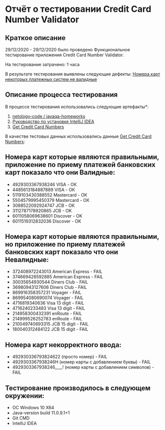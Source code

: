 # Отчёт о тестировании Credit Card Number Validator

## Краткое описание

29/12/2020 - 29/12/2020 было проведено Функциональное тестирование приложения Credit Card Number Validator.

На тестирование затрачено: 1 часа

В результате тестирования выявлены следующие дефекты: [Номера карт некоторых платежных систем не валидные](https://github.com/mirasim/KeyValidator/issues/2)

## Описание процесса тестирования

В процессе тестирования использовались следующие артефакты*:
1. [netology-code
    /
    javaqa-homeworks](https://github.com/netology-code/javaqa-homeworks/tree/master/intro)
2. [Руководство по установке IntelliJ IDEA](https://github.com/netology-code/javaqa-homeworks/blob/master/intro/idea.md)
3. [Get Credit Card Numbers](https://www.getcreditcardnumbers.com/)

В качестве тестовых данных использовались данные [Get Credit Card Numbers](https://www.getcreditcardnumbers.com/):

##  Номера карт которые являются правильными,  приложение по приему платежей банковских карт показало что они Валидные:

* 4929303367938246 VISA - ОК
* 4485613184887889 VISA - ОК
* 5119103430388552 Mastercard - ОК
* 5504579995450379 Mastercard - ОК
* 3088522092924747 JCB - ОК
* 3112787178920865 JCB - OK
* 6011058069638601 Discover - OK
* 6011519312832036 Discover - OK

##  Номера карт которые являются правильными, но приложение по приему платежей банковских карт показало что они Невалидные:

* 372408972243013 American Express - FAIL
* 374669428592885 American Express - FAIL
* 30035654930544 Diners Club - FAIL
* 36980943127606 Diners Club - FAIL
* 869916358357231 Voyager - FAIL
* 869954080690074 Voyager - FAIL
* 4716819340636 Visa 13 digit - FAIL
* 4716240233483 Visa 13 digit - FAIL
* 214958300432391 enRoute - FAIL
* 214999526252783 enRoute - FAIL
* 210049740693315 JCB 15 digit - FAIL
* 180040312484122 JCB 15 digit - FAIL

## Номера карт некорректного ввода:
* 492930336793824622 (просто номер) - FAIL
* 4929303367938246Н (номер карты с добавлением буквы) - FAIL
* 4929303367938246,,,,,,! (номер карты с добавлением символов) - FAIL


## Тестирование производилось в следующем окружении:
* ОС Windows 10 X64
* Java-version build 11.0.9.1+1 
* Git CMD
* IntelliJ IDEA
